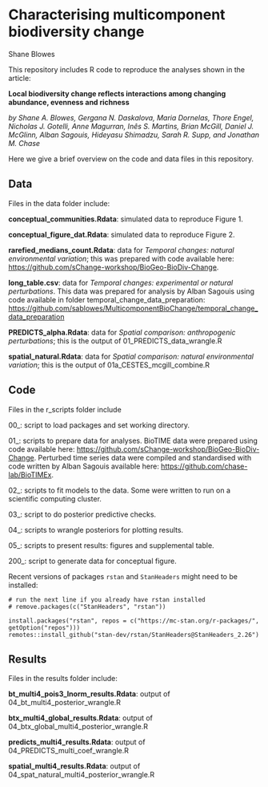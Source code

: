Characterising multicomponent biodiversity change
================
Shane Blowes

This repository includes R code to reproduce the analyses shown in the article:

**Local biodiversity change reflects interactions among changing abundance, evenness and richness**

*by Shane A. Blowes, Gergana N. Daskalova, Maria Dornelas, Thore Engel, Nicholas J. Gotelli, Anne Magurran, Inês S. Martins, Brian McGill, Daniel J. McGlinn, Alban Sagouis, Hideyasu Shimadzu, Sarah R. Supp, and Jonathan M. Chase*

Here we give a brief overview on the code and data files in this repository.

## Data

Files in the data folder include:

**conceptual\_communities.Rdata**: simulated data to reproduce Figure 1.

**conceptual\_figure\_dat.Rdata**: simulated data to reproduce Figure 2.

**rarefied_medians_count.Rdata**: data for *Temporal changes: natural environmental variation*; this was prepared with code available here: https://github.com/sChange-workshop/BioGeo-BioDiv-Change.

**long\_table.csv**: data for *Temporal changes: experimental or natural perturbations*. This data was prepared for analysis by Alban Sagouis using code available in folder temporal_change_data_preparation: <https://github.com/sablowes/MulticomponentBioChange/temporal_change_data_preparation>

**PREDICTS\_alpha.Rdata**: data for *Spatial comparison: anthropogenic perturbations*; this is the output of 01\_PREDICTS\_data\_wrangle.R

**spatial\_natural.Rdata**: data for *Spatial comparison: natural environmental variation*; this is the output of 01a\_CESTES\_mcgill\_combine.R

## Code

Files in the r\_scripts folder include

00\_: script to load packages and set working directory.

01\_: scripts to prepare data for analyses. BioTIME data were prepared using code available here: <https://github.com/sChange-workshop/BioGeo-BioDiv-Change>. Perturbed time series data were compiled and standardised with code written by Alban Sagouis available here: <https://github.com/chase-lab/BioTIMEx>.

02\_: scripts to fit models to the data. Some were written to run on a scientific computing cluster.

03\_: script to do posterior predictive checks.

04\_: scripts to wrangle posteriors for plotting results.

05\_: scripts to present results: figures and supplemental table.

200\_: script to generate data for conceptual figure.  

Recent versions of packages `rstan` and `StanHeaders` might need to be installed:  
```
# run the next line if you already have rstan installed
# remove.packages(c("StanHeaders", "rstan"))

install.packages("rstan", repos = c("https://mc-stan.org/r-packages/", getOption("repos")))
remotes::install_github("stan-dev/rstan/StanHeaders@StanHeaders_2.26")

```

## Results

Files in the results folder include:

**bt\_multi4\_pois3\_lnorm\_results.Rdata**: output of 04\_bt\_multi4\_posterior\_wrangle.R

**btx\_multi4\_global\_results.Rdata**: output of 04\_btx\_global\_multi4\_posterior\_wrangle.R

**predicts\_multi4\_results.Rdata**: output of 04\_PREDICTS\_multi\_coef\_wrangle.R

**spatial\_multi4\_results.Rdata**: output of 04\_spat\_natural\_multi4\_posterior\_wrangle.R  
